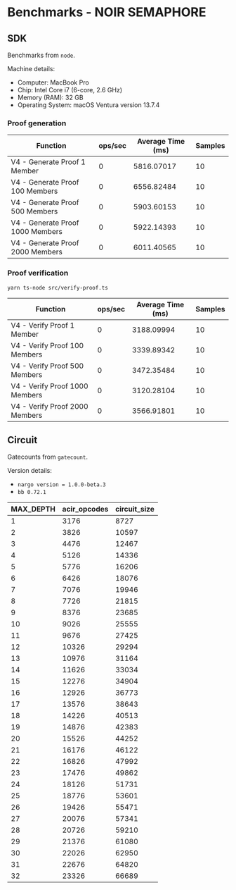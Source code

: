 # Benchmarks - NOIR SEMAPHORE

## SDK 

Benchmarks from `node`. 

Machine details:
- Computer: MacBook Pro
- Chip: Intel Core i7 (6-core, 2.6 GHz)
- Memory (RAM): 32 GB
- Operating System: macOS Ventura version 13.7.4

### Proof generation

| Function                          | ops/sec | Average Time (ms) | Samples |
|----------------------------------|---------|--------------------|---------|
| V4 - Generate Proof 1 Member     | 0       | 5816.07017         | 10      |
| V4 - Generate Proof 100 Members  | 0       | 6556.82484         | 10      |
| V4 - Generate Proof 500 Members  | 0       | 5903.60153         | 10      |
| V4 - Generate Proof 1000 Members | 0       | 5922.14393         | 10      |
| V4 - Generate Proof 2000 Members | 0       | 6011.40565         | 10      |

<!-- ┌─────────┬────────────────────────────────────┬─────────┬───────────────────┬─────────┐
│ (index) │              Function              │ ops/sec │ Average Time (ms) │ Samples │
├─────────┼────────────────────────────────────┼─────────┼───────────────────┼─────────┤
│    0    │   'V4 - Generate Proof 1 Member'   │   '0'   │   '5816.07017'    │   10    │
│    1    │ 'V4 - Generate Proof 100 Members'  │   '0'   │   '6556.82484'    │   10    │
│    2    │ 'V4 - Generate Proof 500 Members'  │   '0'   │   '5903.60153'    │   10    │
│    3    │ 'V4 - Generate Proof 1000 Members' │   '0'   │   '5922.14393'    │   10    │
│    4    │ 'V4 - Generate Proof 2000 Members' │   '0'   │   '6011.40565'    │   10    │
└─────────┴────────────────────────────────────┴─────────┴───────────────────┴─────────┘ -->

### Proof verification
```
yarn ts-node src/verify-proof.ts
```

| Function                        | ops/sec | Average Time (ms) | Samples |
|--------------------------------|---------|--------------------|---------|
| V4 - Verify Proof 1 Member     | 0       | 3188.09994         | 10      |
| V4 - Verify Proof 100 Members  | 0       | 3339.89342         | 10      |
| V4 - Verify Proof 500 Members  | 0       | 3472.35484         | 10      |
| V4 - Verify Proof 1000 Members | 0       | 3120.28104         | 10      |
| V4 - Verify Proof 2000 Members | 0       | 3566.91801         | 10      |

<!-- ┌─────────┬──────────────────────────────────┬─────────┬───────────────────┬─────────┐
│ (index) │             Function             │ ops/sec │ Average Time (ms) │ Samples │
├─────────┼──────────────────────────────────┼─────────┼───────────────────┼─────────┤
│    0    │   'V4 - Verify Proof 1 Member'   │   '0'   │   '3188.09994'    │   10    │
│    1    │ 'V4 - Verify Proof 100 Members'  │   '0'   │   '3339.89342'    │   10    │
│    2    │ 'V4 - Verify Proof 500 Members'  │   '0'   │   '3472.35484'    │   10    │
│    3    │ 'V4 - Verify Proof 1000 Members' │   '0'   │   '3120.28104'    │   10    │
│    4    │ 'V4 - Verify Proof 2000 Members' │   '0'   │   '3566.91801'    │   10    │
└─────────┴──────────────────────────────────┴─────────┴───────────────────┴─────────┘ -->

## Circuit

Gatecounts from `gatecount`. 

Version details:
- `nargo version = 1.0.0-beta.3`
- `bb 0.72.1`

| MAX_DEPTH | acir_opcodes | circuit_size |
|-----------|--------------|--------------|
| 1         | 3176         | 8727         |
| 2         | 3826         | 10597        |
| 3         | 4476         | 12467        |
| 4         | 5126         | 14336        |
| 5         | 5776         | 16206        |
| 6         | 6426         | 18076        |
| 7         | 7076         | 19946        |
| 8         | 7726         | 21815        |
| 9         | 8376         | 23685        |
| 10        | 9026         | 25555        |
| 11        | 9676         | 27425        |
| 12        | 10326        | 29294        |
| 13        | 10976        | 31164        |
| 14        | 11626        | 33034        |
| 15        | 12276        | 34904        |
| 16        | 12926        | 36773        |
| 17        | 13576        | 38643        |
| 18        | 14226        | 40513        |
| 19        | 14876        | 42383        |
| 20        | 15526        | 44252        |
| 21        | 16176        | 46122        |
| 22        | 16826        | 47992        |
| 23        | 17476        | 49862        |
| 24        | 18126        | 51731        |
| 25        | 18776        | 53601        |
| 26        | 19426        | 55471        |
| 27        | 20076        | 57341        |
| 28        | 20726        | 59210        |
| 29        | 21376        | 61080        |
| 30        | 22026        | 62950        |
| 31        | 22676        | 64820        |
| 32        | 23326        | 66689        |

<!-- 
 MAX_DEPTH | acir_opcodes |   circuit_size
------------------------------------------
         1 |         3176 |           8727
         2 |         3826 |          10597
         3 |         4476 |          12467
         4 |         5126 |          14336
         5 |         5776 |          16206
         6 |         6426 |          18076
         7 |         7076 |          19946
         8 |         7726 |          21815
         9 |         8376 |          23685
        10 |         9026 |          25555
        11 |         9676 |          27425
        12 |        10326 |          29294
        13 |        10976 |          31164
        14 |        11626 |          33034
        15 |        12276 |          34904
        16 |        12926 |          36773
        17 |        13576 |          38643
        18 |        14226 |          40513
        19 |        14876 |          42383
        20 |        15526 |          44252
        21 |        16176 |          46122
        22 |        16826 |          47992
        23 |        17476 |          49862
        24 |        18126 |          51731
        25 |        18776 |          53601
        26 |        19426 |          55471
        27 |        20076 |          57341
        28 |        20726 |          59210
        29 |        21376 |          61080
        30 |        22026 |          62950
        31 |        22676 |          64820
        32 |        23326 |          66689 -->